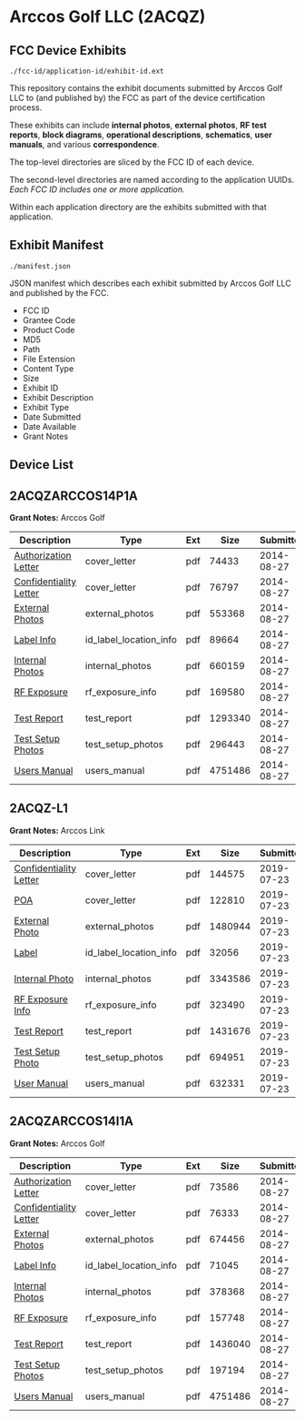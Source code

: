 # Arccos Golf LLC (2ACQZ)
## FCC Device Exhibits

```
./fcc-id/application-id/exhibit-id.ext
```

This repository contains the exhibit documents submitted by Arccos Golf LLC to (and published by) the FCC as part of the device certification process.

These exhibits can include **internal photos**, **external photos**, **RF test reports**, **block diagrams**, **operational descriptions**, **schematics**, **user manuals**, and various **correspondence**.

The top-level directories are sliced by the FCC ID of each device.

The second-level directories are named according to the application UUIDs. *Each FCC ID includes one or more application.*

Within each application directory are the exhibits submitted with that application. 

## Exhibit Manifest

```
./manifest.json
```

JSON manifest which describes each exhibit submitted by Arccos Golf LLC and published by the FCC.

- FCC ID
- Grantee Code
- Product Code
- MD5
- Path
- File Extension
- Content Type
- Size
- Exhibit ID
- Exhibit Description
- Exhibit Type
- Date Submitted
- Date Available
- Grant Notes

## Device List
## 2ACQZARCCOS14P1A
**Grant Notes:** Arccos Golf

| Description | Type | Ext | Size | Submitted | Available |
| ----------- | ---- | --- | ---- | --------- | --------- |
| [Authorization Letter](2ACQZARCCOS14P1A/d2f21d7408c03444997fbe48999c0fcd/2370793.pdf) | cover_letter | pdf | 74433 | 2014-08-27 | 2014-08-27 |
| [Confidentiality Letter](2ACQZARCCOS14P1A/d2f21d7408c03444997fbe48999c0fcd/2370795.pdf) | cover_letter | pdf | 76797 | 2014-08-27 | 2014-08-27 |
| [External Photos](2ACQZARCCOS14P1A/d2f21d7408c03444997fbe48999c0fcd/2370794.pdf) | external_photos | pdf | 553368 | 2014-08-27 | 2014-08-27 |
| [Label Info](2ACQZARCCOS14P1A/d2f21d7408c03444997fbe48999c0fcd/2370797.pdf) | id_label_location_info | pdf | 89664 | 2014-08-27 | 2014-08-27 |
| [Internal Photos](2ACQZARCCOS14P1A/d2f21d7408c03444997fbe48999c0fcd/2370796.pdf) | internal_photos | pdf | 660159 | 2014-08-27 | 2014-08-27 |
| [RF Exposure](2ACQZARCCOS14P1A/d2f21d7408c03444997fbe48999c0fcd/2370800.pdf) | rf_exposure_info | pdf | 169580 | 2014-08-27 | 2014-08-27 |
| [Test Report](2ACQZARCCOS14P1A/d2f21d7408c03444997fbe48999c0fcd/2370799.pdf) | test_report | pdf | 1293340 | 2014-08-27 | 2014-08-27 |
| [Test Setup Photos](2ACQZARCCOS14P1A/d2f21d7408c03444997fbe48999c0fcd/2370798.pdf) | test_setup_photos | pdf | 296443 | 2014-08-27 | 2014-08-27 |
| [Users Manual](2ACQZARCCOS14P1A/d2f21d7408c03444997fbe48999c0fcd/2370801.pdf) | users_manual | pdf | 4751486 | 2014-08-27 | 2014-08-27 |
## 2ACQZ-L1
**Grant Notes:** Arccos Link

| Description | Type | Ext | Size | Submitted | Available |
| ----------- | ---- | --- | ---- | --------- | --------- |
| [Confidentiality Letter](2ACQZ-L1/895d4edcbf196d6f6362c0e5c166109d/4367661.pdf) | cover_letter | pdf | 144575 | 2019-07-23 | 2019-07-23 |
| [POA](2ACQZ-L1/895d4edcbf196d6f6362c0e5c166109d/4367662.pdf) | cover_letter | pdf | 122810 | 2019-07-23 | 2019-07-23 |
| [External Photo](2ACQZ-L1/895d4edcbf196d6f6362c0e5c166109d/4367668.pdf) | external_photos | pdf | 1480944 | 2019-07-23 | 2019-10-21 |
| [Label](2ACQZ-L1/895d4edcbf196d6f6362c0e5c166109d/4367667.pdf) | id_label_location_info | pdf | 32056 | 2019-07-23 | 2019-07-23 |
| [Internal Photo](2ACQZ-L1/895d4edcbf196d6f6362c0e5c166109d/4367669.pdf) | internal_photos | pdf | 3343586 | 2019-07-23 | 2019-10-21 |
| [RF Exposure Info](2ACQZ-L1/895d4edcbf196d6f6362c0e5c166109d/4367672.pdf) | rf_exposure_info | pdf | 323490 | 2019-07-23 | 2019-07-23 |
| [Test Report](2ACQZ-L1/895d4edcbf196d6f6362c0e5c166109d/4367671.pdf) | test_report | pdf | 1431676 | 2019-07-23 | 2019-07-23 |
| [Test Setup Photo](2ACQZ-L1/895d4edcbf196d6f6362c0e5c166109d/4367670.pdf) | test_setup_photos | pdf | 694951 | 2019-07-23 | 2019-10-21 |
| [User Manual](2ACQZ-L1/895d4edcbf196d6f6362c0e5c166109d/4367663.pdf) | users_manual | pdf | 632331 | 2019-07-23 | 2019-10-21 |
## 2ACQZARCCOS14I1A
**Grant Notes:** Arccos Golf

| Description | Type | Ext | Size | Submitted | Available |
| ----------- | ---- | --- | ---- | --------- | --------- |
| [Authorization Letter](2ACQZARCCOS14I1A/62c2d3b8b67db553577efb7f920a4286/2370834.pdf) | cover_letter | pdf | 73586 | 2014-08-27 | 2014-08-27 |
| [Confidentiality Letter](2ACQZARCCOS14I1A/62c2d3b8b67db553577efb7f920a4286/2370836.pdf) | cover_letter | pdf | 76333 | 2014-08-27 | 2014-08-27 |
| [External Photos](2ACQZARCCOS14I1A/62c2d3b8b67db553577efb7f920a4286/2370835.pdf) | external_photos | pdf | 674456 | 2014-08-27 | 2014-08-27 |
| [Label Info](2ACQZARCCOS14I1A/62c2d3b8b67db553577efb7f920a4286/2370838.pdf) | id_label_location_info | pdf | 71045 | 2014-08-27 | 2014-08-27 |
| [Internal Photos](2ACQZARCCOS14I1A/62c2d3b8b67db553577efb7f920a4286/2370837.pdf) | internal_photos | pdf | 378368 | 2014-08-27 | 2014-08-27 |
| [RF Exposure](2ACQZARCCOS14I1A/62c2d3b8b67db553577efb7f920a4286/2370841.pdf) | rf_exposure_info | pdf | 157748 | 2014-08-27 | 2014-08-27 |
| [Test Report](2ACQZARCCOS14I1A/62c2d3b8b67db553577efb7f920a4286/2370840.pdf) | test_report | pdf | 1436040 | 2014-08-27 | 2014-08-27 |
| [Test Setup Photos](2ACQZARCCOS14I1A/62c2d3b8b67db553577efb7f920a4286/2370839.pdf) | test_setup_photos | pdf | 197194 | 2014-08-27 | 2014-08-27 |
| [Users Manual](2ACQZARCCOS14I1A/62c2d3b8b67db553577efb7f920a4286/2370801.pdf) | users_manual | pdf | 4751486 | 2014-08-27 | 2014-08-27 |
